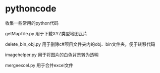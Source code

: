 # pythoncode
收集一些常用的python代码

getMapTile.py        用于下载XYZ类型地图瓦片 

delete_bin_obj.py    用于删除c#项目文件夹内的obj、bin文件夹，便于转移代码   

imagehelper.py    用于将图片的白色背景转为透明

mergeexcel.py    用于合并excel文件